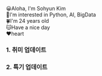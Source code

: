 😀Aloha, I'm Sohyun Kim <br>
🥕I'm interested in Python, AI, BigData <br>
🍀I'm 24 years old <br>
😽Have a nice day <br>
❤️heart

### 1. 취미 업데이트  
### 2. 특기 업데이트 
